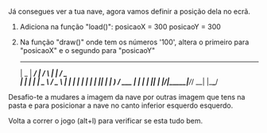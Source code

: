
Já consegues ver a tua nave, agora vamos definir a posição dela no ecrã.

1. Adiciona na função "load()":
  posicaoX = 300
  posicaoY = 300

2. Na função "draw()" onde tem os números '100', altera o primeiro para "posicaoX" e o segundo para "posicaoY"




     ____  _____ ____    _    _____ ___ ___  
    |  _ \| ____/ ___|  / \  |  ___|_ _/ _ \
    | | | |  _| \___ \ / _ \ | |_   | | | | |
    | |_| | |___ ___) / ___ \|  _|  | | |_| |
    |____/|_____|____/_/   \_\_|   |___\___/



Desafio-te a mudares a imagem da nave por outras imagem que tens na pasta e para posicionar a nave no canto inferior esquerdo esquerdo.

Volta a correr o jogo (alt+l) para verificar se esta tudo bem.

